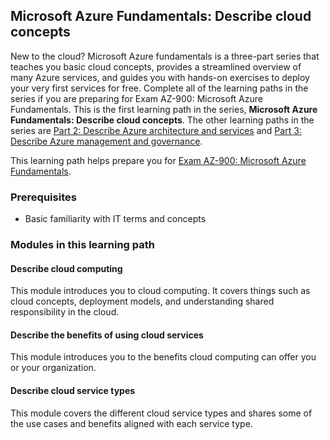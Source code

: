 ## Microsoft Azure Fundamentals: Describe cloud concepts
New to the cloud? Microsoft Azure fundamentals is a three-part series that teaches you basic cloud concepts, provides a streamlined overview of many Azure services, and guides you with hands-on exercises to deploy your very first services for free. Complete all of the learning paths in the series if you are preparing for Exam AZ-900: Microsoft Azure Fundamentals. This is the first learning path in the series, **Microsoft Azure Fundamentals: Describe cloud concepts**. The other learning paths in the series are [Part 2: Describe Azure architecture and services](https://learn.microsoft.com/en-us/training/paths/azure-fundamentals-describe-azure-architecture-services/) and [Part 3: Describe Azure management and governance](https://learn.microsoft.com/en-us/training/paths/describe-azure-management-governance/).


This learning path helps prepare you for [Exam AZ-900: Microsoft Azure Fundamentals](https://learn.microsoft.com/credentials/certifications/exams/az-900/).

### Prerequisites
- Basic familiarity with IT terms and concepts


### Modules in this learning path

#### Describe cloud computing
This module introduces you to cloud computing. It covers things such as cloud concepts, deployment models, and understanding shared responsibility in the cloud.

#### Describe the benefits of using cloud services
This module introduces you to the benefits cloud computing can offer you or your organization.

#### Describe cloud service types
This module covers the different cloud service types and shares some of the use cases and benefits aligned with each service type.


